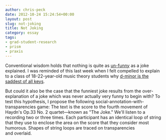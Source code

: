 ```yaml
---
author: chris-peck
date: 2012-10-24 15:24:54+00:00
layout: post
slug: not-joking
title: Not Joking
category: essay
tags:
- grad-student-research
- prism
- praxis
---
```


Conventional wisdom holds that nothing is quite as [un-funny](http://www.youtube.com/watch?v=RZ6KWfZz4BY) as a joke explained. I was reminded of this last week when I felt compelled to explain to a class of 18-22-year-old music theory students why [d-minor is the saddest of all keys](http://www.youtube.com/watch?v=NgViOqGJEvM).

But could it also be the case that the funniest joke results from the over-explanation of a joke which was never actually very funny to begin with? To test this hypothesis, I propose the following social-annotation-with-transparencies game: The text is the score to the fourth movement of Haydn's Op.33 No. 2 quartet&mdash;known as "The Joke." We'll listen to a recording two or three times. Each participant has an identical loop of string that they use to enclose the area on the score that they consider most humorous. Shapes of string loops are traced on transparencies and overlaid.
